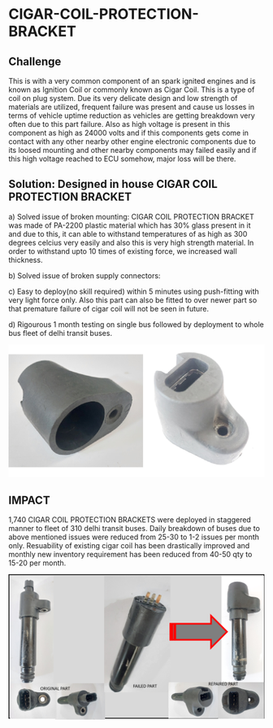 # CIGAR-COIL-PROTECTION-BRACKET

## Challenge
This is with a very common component of an spark ignited engines and is known as Ignition Coil or commonly known as Cigar Coil. This is a type of coil on plug system. Due its very delicate design and low strength of materials are utilized, frequent failure was present and cause us losses in terms of vehicle uptime reduction as vehicles are getting breakdown very often due to this part failure. Also as high voltage is present in this component as high as 24000 volts and if this components gets come in contact with any other nearby other engine electronic components due to its loosed mounting and other nearby components may failed easily and if this high voltage reached to ECU somehow, major loss will be there.

## Solution: Designed in house CIGAR COIL PROTECTION BRACKET
a) Solved issue of broken mounting: 
CIGAR COIL PROTECTION BRACKET was made of PA-2200 plastic material which has 30% glass present in it and due to this, it can able to withstand temperatures of as high as 300 degrees celcius very easily and also this is very high strength material. In order to withstand upto 10 times of existing force, we increased wall thickness. 

b) Solved issue of broken supply connectors: 

c) Easy to deploy(no skill required) within 5 minutes using push-fitting with very light force only. Also this part can also be fitted to over newer part so that premature failure of cigar coil will not be seen in future. 

d) Rigourous 1 month testing on single bus followed by deployment to whole bus fleet of delhi transit buses.

![alt text](https://raw.githubusercontent.com/deepanshu520911/CIGAR-COIL-PROTECTION-BRACKET/main/CIGAR%20COIL%20PROTECTION%20BRACKET%20ONLY%20VIEWS.png)

## IMPACT
1,740 CIGAR COIL PROTECTION BRACKETS were deployed in staggered manner to fleet of 310 delhi transit buses. Daily breakdown of buses due to above mentioned issues were reduced from 25-30 to 1-2 issues per month only. Resuability of existing cigar coil has been drastically improved and monthly new inventory requirement has been reduced from 40-50 qty to 15-20 per month.


![alt text](https://github.com/deepanshu520911/CIGAR-COIL-PROTECTION-BRACKET/blob/main/CIGAR%20COIL%20PROTECTION%20BRACKET.png)
